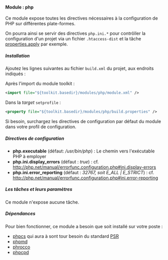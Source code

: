 #### Module : php

Ce module expose toutes les directives nécessaires à la configuration de PHP sur différentes plate-formes.

On pourra ainsi se servir des directives ```php.ini.*``` pour contrôller la configuration d'un projet via un fichier ```.htaccess-dist``` et la tâche [properties.apply]() par exemple.

##### Installation

Ajoutez les lignes suivantes au fichier ```build.xml``` du projet, aux endroits indiqués :
   
Après l'import du module toolkit :
 ```xml
 <import file="${toolkit.basedir}/modules/php/module.xml" />
 ```

Dans la *target* ```setprofile``` :
```xml
<property file="${toolkit.basedir}/modules/php/build.properties" />
```

Si besoin, surchargez les directives de configuration par défaut du module dans votre profil de configuration.

##### Directives de configuration

* **php.executable** (défaut: */usr/bin/php*) : Le chemin vers l'exécutable PHP à employer
* **php.ini.display_errors** (défaut : *true*) : cf. http://php.net/manual/errorfunc.configuration.php#ini.display-errors
* **php.ini.error_reporting** (défaut : *32767, soit E_ALL | E_STRICT*) : cf. http://php.net/manual/errorfunc.configuration.php#ini.error-reporting

##### Les tâches et leurs paramètres

Ce module n'expose aucune tâche.

##### Dépendances

Pour bien fonctionner, ce module a besoin que soit installé sur votre poste :
- [phpcs](http://pear.php.net/package/PHP_CodeSniffer/) qui aura à sont tour besoin du standard [PSR](https://github.com/klaussilveira/phpcs-psr)
- [phpmd](http://phpmd.org/)
- [phrocco](https://github.com/oneblackbear/phrocco)
- [phpcpd](https://github.com/sebastianbergmann/phpcpd)
